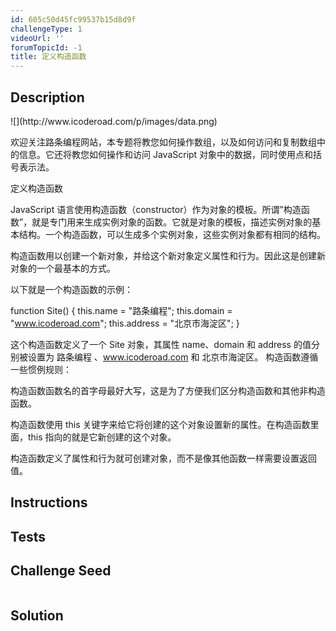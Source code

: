 ```yaml
---
id: 605c50d45fc99537b15d8d9f
challengeType: 1
videoUrl: ''
forumTopicId: -1
title: 定义构造函数
---
```


## Description
<section id='description'>
![](http://www.icoderoad.com/p/images/data.png)

欢迎关注路条编程网站，本专题将教您如何操作数组，以及如何访问和复制数组中的信息。它还将教您如何操作和访问 JavaScript 对象中的数据，同时使用点和括号表示法。

定义构造函数

JavaScript 语言使用构造函数（constructor）作为对象的模板。所谓”构造函数”，就是专门用来生成实例对象的函数。它就是对象的模板，描述实例对象的基本结构。一个构造函数，可以生成多个实例对象，这些实例对象都有相同的结构。

构造函数用以创建一个新对象，并给这个新对象定义属性和行为。因此这是创建新对象的一个最基本的方式。

以下就是一个构造函数的示例：

function Site() {
  this.name = "路条编程";
  this.domain = "www.icoderoad.com";
  this.address = "北京市海淀区";
}

这个构造函数定义了一个 Site 对象，其属性 name、domain 和 address 的值分别被设置为 路条编程 、www.icoderoad.com 和 北京市海淀区。 构造函数遵循一些惯例规则：

构造函数函数名的首字母最好大写，这是为了方便我们区分构造函数和其他非构造函数。

构造函数使用 this 关键字来给它将创建的这个对象设置新的属性。在构造函数里面，this 指向的就是它新创建的这个对象。

构造函数定义了属性和行为就可创建对象，而不是像其他函数一样需要设置返回值。


</section>

## Instructions
<section id='instructions'>

</section>

## Tests
<section id='tests'>

</section>

## Challenge Seed
<section id='challengeSeed'>

<div id='js-seed'>

```js

```

</div>



</section>

## Solution
<section id='solution'>


</section>
